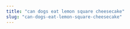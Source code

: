 ```yaml
---
title: "can dogs eat lemon square cheesecake"
slug: "can-dogs-eat-lemon-square-cheesecake"
---
```



